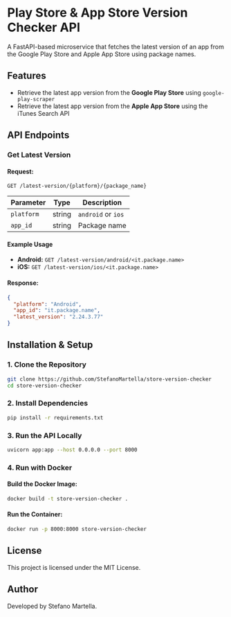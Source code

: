 # Play Store & App Store Version Checker API

A FastAPI-based microservice that fetches the latest version of an app from the Google Play Store and Apple App Store using package names.

## Features
- Retrieve the latest app version from the **Google Play Store** using `google-play-scraper`
- Retrieve the latest app version from the **Apple App Store** using the iTunes Search API

## API Endpoints
### Get Latest Version
#### Request:
```
GET /latest-version/{platform}/{package_name}
```

| Parameter  | Type   | Description |
|------------|--------|-------------|
| `platform` | string | `android` or `ios` |
| `app_id`   | string | Package name |

#### Example Usage
- **Android:** `GET /latest-version/android/<it.package.name>`
- **iOS:** `GET /latest-version/ios/<it.package.name>`

#### Response:
```json
{
  "platform": "Android",
  "app_id": "it.package.name",
  "latest_version": "2.24.3.77"
}
```

## Installation & Setup
### 1. Clone the Repository
```bash
git clone https://github.com/StefanoMartella/store-version-checker
cd store-version-checker
```

### 2. Install Dependencies
```bash
pip install -r requirements.txt
```

### 3. Run the API Locally
```bash
uvicorn app:app --host 0.0.0.0 --port 8000
```

### 4. Run with Docker
#### Build the Docker Image:
```bash
docker build -t store-version-checker .
```

#### Run the Container:
```bash
docker run -p 8000:8000 store-version-checker
```

## License
This project is licensed under the MIT License.

## Author
Developed by Stefano Martella.
